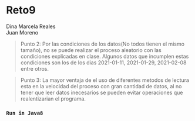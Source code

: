 # Reto9
Dina Marcela Reales\
Juan Moreno

> Punto 2: Por las condiciones de los datos(No todos tienen el mismo tamaño), no se puede realizar el proceso aleatorio con las condiciones explicadas en clase. Algunos datos que incumplen estas condiciones son los de los dias 2021-01-11, 2021-01-29, 2021-02-08 entre otros.
   
> Punto 3: La mayor ventaja de el uso de diferentes metodos de lectura esta en la velocidad del proceso con gran cantidad de datos, al no tener que leer datos inecesarios se pueden evitar operaciones que realentizarian el programa.
### `Run in Java8`
